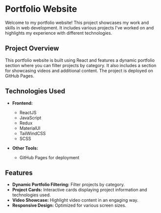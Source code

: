 # Portfolio Website

Welcome to my portfolio website! This project showcases my work and skills in web development. It includes various projects I've worked on and highlights my experience with different technologies.

## Project Overview

This portfolio website is built using React and features a dynamic portfolio section where you can filter projects by category. It also includes a section for showcasing videos and additional content. The project is deployed on GitHub Pages.

## Technologies Used

- **Frontend:**
  - ReactJS
  - JavaScript
  - Redux
  - MaterialUI
  - TailWindCSS
  - SCSS

- **Other Tools:**
  - GitHub Pages for deployment

## Features

- **Dynamic Portfolio Filtering:** Filter projects by category.
- **Project Cards:** Interactive cards displaying project information and technologies used.
- **Video Showcase:** Highlight video content in an engaging way.
- **Responsive Design:** Optimized for various screen sizes.


